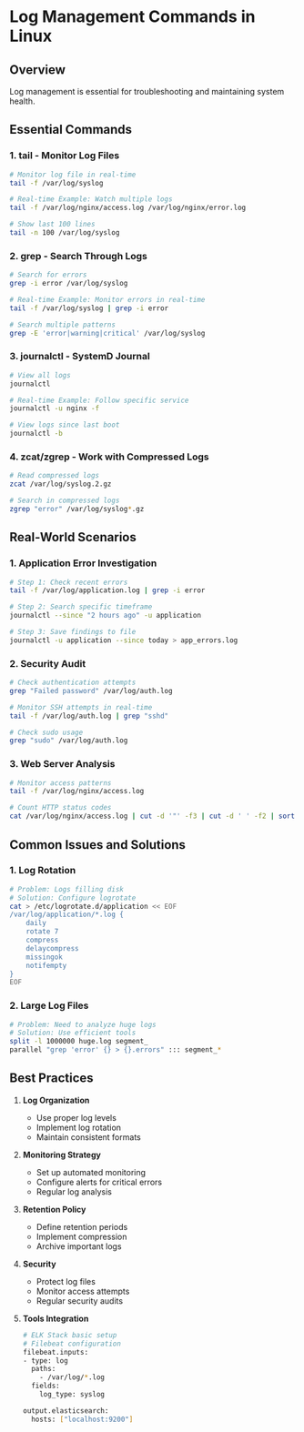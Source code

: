 # Log Management Commands in Linux

## Overview
Log management is essential for troubleshooting and maintaining system health.

## Essential Commands

### 1. tail - Monitor Log Files
```bash
# Monitor log file in real-time
tail -f /var/log/syslog

# Real-time Example: Watch multiple logs
tail -f /var/log/nginx/access.log /var/log/nginx/error.log

# Show last 100 lines
tail -n 100 /var/log/syslog
```

### 2. grep - Search Through Logs
```bash
# Search for errors
grep -i error /var/log/syslog

# Real-time Example: Monitor errors in real-time
tail -f /var/log/syslog | grep -i error

# Search multiple patterns
grep -E 'error|warning|critical' /var/log/syslog
```

### 3. journalctl - SystemD Journal
```bash
# View all logs
journalctl

# Real-time Example: Follow specific service
journalctl -u nginx -f

# View logs since last boot
journalctl -b
```

### 4. zcat/zgrep - Work with Compressed Logs
```bash
# Read compressed logs
zcat /var/log/syslog.2.gz

# Search in compressed logs
zgrep "error" /var/log/syslog*.gz
```

## Real-World Scenarios

### 1. Application Error Investigation
```bash
# Step 1: Check recent errors
tail -f /var/log/application.log | grep -i error

# Step 2: Search specific timeframe
journalctl --since "2 hours ago" -u application

# Step 3: Save findings to file
journalctl -u application --since today > app_errors.log
```

### 2. Security Audit
```bash
# Check authentication attempts
grep "Failed password" /var/log/auth.log

# Monitor SSH attempts in real-time
tail -f /var/log/auth.log | grep "sshd"

# Check sudo usage
grep "sudo" /var/log/auth.log
```

### 3. Web Server Analysis
```bash
# Monitor access patterns
tail -f /var/log/nginx/access.log

# Count HTTP status codes
cat /var/log/nginx/access.log | cut -d '"' -f3 | cut -d ' ' -f2 | sort | uniq -c
```



## Common Issues and Solutions

### 1. Log Rotation
```bash
# Problem: Logs filling disk
# Solution: Configure logrotate
cat > /etc/logrotate.d/application << EOF
/var/log/application/*.log {
    daily
    rotate 7
    compress
    delaycompress
    missingok
    notifempty
}
EOF
```

### 2. Large Log Files
```bash
# Problem: Need to analyze huge logs
# Solution: Use efficient tools
split -l 1000000 huge.log segment_
parallel "grep 'error' {} > {}.errors" ::: segment_*
```

## Best Practices

1. **Log Organization**
   - Use proper log levels
   - Implement log rotation
   - Maintain consistent formats

2. **Monitoring Strategy**
   - Set up automated monitoring
   - Configure alerts for critical errors
   - Regular log analysis

3. **Retention Policy**
   - Define retention periods
   - Implement compression
   - Archive important logs

4. **Security**
   - Protect log files
   - Monitor access attempts
   - Regular security audits

5. **Tools Integration**
   ```bash
   # ELK Stack basic setup
   # Filebeat configuration
   filebeat.inputs:
   - type: log
     paths:
       - /var/log/*.log
     fields:
       log_type: syslog
   
   output.elasticsearch:
     hosts: ["localhost:9200"]
   ```
